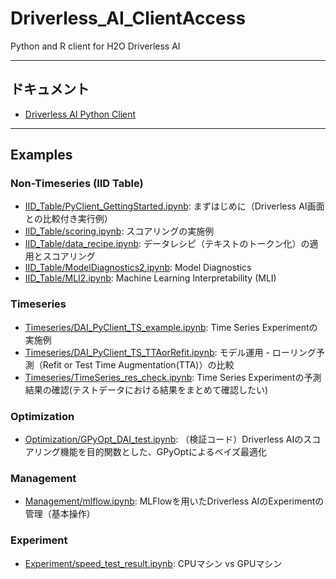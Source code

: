 # Driverless_AI_ClientAccess
Python and R client for H2O Driverless AI

---

## ドキュメント
- [Driverless AI Python Client](http://docs.h2o.ai/driverless-ai/pyclient/docs/html/index.html)

---
## Examples
### Non-Timeseries (IID Table)
- [IID_Table/PyClient_GettingStarted.ipynb](IID_Table/PyClient_GettingStarted.ipynb): まずはじめに（Driverless AI画面との比較付き実行例）
- [IID_Table/scoring.ipynb](IID_Table/scoring.ipynb): スコアリングの実施例
- [IID_Table/data_recipe.ipynb](IID_Table/data_recipe.ipynb): データレシピ（テキストのトークン化）の適用とスコアリング
- [IID_Table/ModelDiagnostics2.ipynb](IID_Table/ModelDiagnostics2.ipynb): Model Diagnostics
- [IID_Table/MLI2.ipynb](IID_Table/MLI2.ipynb): Machine Learning Interpretability (MLI)


### Timeseries
- [Timeseries/DAI_PyClient_TS_example.ipynb](Timeseries/DAI_PyClient_TS_example.ipynb): Time Series Experimentの実施例
- [Timeseries/DAI_PyClient_TS_TTAorRefit.ipynb](Timeseries/DAI_PyClient_TS_TTAorRefit.ipynb): モデル運用 - ローリング予測（Refit or Test Time Augmentation(TTA)）の比較
- [Timeseries/TimeSeries_res_check.ipynb](Timeseries/TimeSeries_res_check.ipynb): Time Series Experimentの予測結果の確認(テストデータにおける結果をまとめて確認したい)

### Optimization
- [Optimization/GPyOpt_DAI_test.ipynb](Optimization/GPyOpt_DAI_test.ipynb): （検証コード）Driverless AIのスコアリング機能を目的関数とした、GPyOptによるベイズ最適化

### Management
- [Management/mlflow.ipynb](Management/mlflow.ipynb): MLFlowを用いたDriverless AIのExperimentの管理（基本操作）

### Experiment
- [Experiment/speed_test_result.ipynb](Experiment/speed_test_result.ipynb): CPUマシン vs GPUマシン
